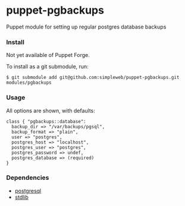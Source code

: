 # puppet-pgbackups

Puppet module for setting up regular postgres database backups

### Install

Not yet available of Puppet Forge.

To install as a git submodule, run:

    $ git submodule add git@github.com:simpleweb/puppet-pgbackups.git modules/pgbackups


### Usage

All options are shown, with defaults:

```puppet
class { "pgbackups::database":
  backup_dir => "/var/backups/pgsql",
  backup_format => "plain",
  user => "postgres",
  postgres_host => "localhost",
  postgres_user => "postgres",
  postgres_password => undef,
  postgres_database => (required)
}
```


### Dependencies

* [postgresql](http://forge.puppetlabs.com/puppetlabs/postgresql)
* [stdlib](http://forge.puppetlabs.com/puppetlabs/stdlib)
